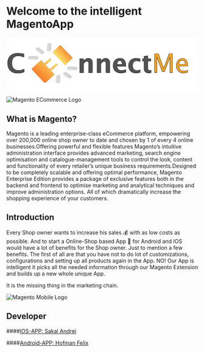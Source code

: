 # Welcome to the intelligent MagentoApp

![ConnectMe ECommerce Logo](/Documents/Logos/ConnectMeLogo.png)


![Magento ECommerce Logo](https://www.infyways.com/wp-content/uploads/2011/08/magento-logo.png?x52557)

## What is Magento?

Magento is a leading enterprise-class eCommerce platform, empowering over 200,000 online shop owner to date and chosen by 1 of every 4 online businesses.Offering powerful and flexible features Magento’s intuitive administration interface provides advanced marketing, search engine optimisation and catalogue-management tools to control the look, content and functionality of every retailer’s unique business requirements.Designed to be completely scalable and offering optimal performance, Magento Enterprise Edition provides a package of exclusive features both in the backend and frontend to optimise marketing and analytical techniques and improve administration options. All of which dramatically increase the shopping experience of your customers.

## Introduction

Every Shop owner wants to increase his sales :moneybag: with as low costs as possible. And to start a Online-Shop based App :iphone: for Android and IOS would have a lot of benefits for the Shop owner. Just to mention a few benefits. The first of all are that you have not to do lot of customizations, configurations and setting up all products again in the App. NO! Our App is intelligent it picks all the needed information through our Magento Extension and builds up a new whole unique App. 

It is the missing thing in the marketing chain. 

![Magento Mobile Logo](https://www.openstream.ch/wp-content/uploads/2011/06/magento-mobile-iphone-android-ipad.jpg)

## Developer

####[IOS-APP: Sakal Andrej](http://github.com/SakalAndrej)

####[Android-APP: Hofman Felix](#)
